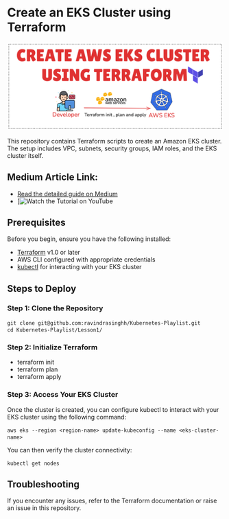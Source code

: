 # Create an EKS Cluster using Terraform
![EKS](EKS.png)

This repository contains Terraform scripts to create an Amazon EKS cluster. The setup includes VPC, subnets, security groups, IAM roles, and the EKS cluster itself.

## Medium Article Link:
- [Read the detailed guide on Medium](https://medium.com/@ravindrasinghh/create-an-eks-cluster-using-terraform-329b9dde068f)
- [![Watch the Tutorial on YouTube](https://www.youtube.com/watch?v=vKi6K5ope6c)

## Prerequisites

Before you begin, ensure you have the following installed:

- [Terraform](https://www.terraform.io/downloads.html) v1.0 or later
- AWS CLI configured with appropriate credentials
- [kubectl](https://kubernetes.io/docs/tasks/tools/) for interacting with your EKS cluster

## Steps to Deploy

### Step 1: Clone the Repository

```
git clone git@github.com:ravindrasinghh/Kubernetes-Playlist.git
cd Kubernetes-Playlist/Lesson1/
```
### Step 2: Initialize Terraform
- terraform init
- terraform plan
- terraform apply

### Step 3: Access Your EKS Cluster
Once the cluster is created, you can configure kubectl to interact with your EKS cluster using the following command:
```
aws eks --region <region-name> update-kubeconfig --name <eks-cluster-name>
```
You can then verify the cluster connectivity:
```
kubectl get nodes
```

## Troubleshooting
If you encounter any issues, refer to the Terraform documentation or raise an issue in this repository.


